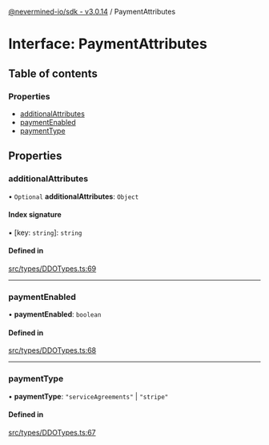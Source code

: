 [@nevermined-io/sdk - v3.0.14](../code-reference.md) / PaymentAttributes

# Interface: PaymentAttributes

## Table of contents

### Properties

- [additionalAttributes](PaymentAttributes.md#additionalattributes)
- [paymentEnabled](PaymentAttributes.md#paymentenabled)
- [paymentType](PaymentAttributes.md#paymenttype)

## Properties

### additionalAttributes

• `Optional` **additionalAttributes**: `Object`

#### Index signature

▪ [key: `string`]: `string`

#### Defined in

[src/types/DDOTypes.ts:69](https://github.com/nevermined-io/sdk-js/blob/c199ac5f07bae206285a6910a3ef1031f64d0ed6/src/types/DDOTypes.ts#L69)

---

### paymentEnabled

• **paymentEnabled**: `boolean`

#### Defined in

[src/types/DDOTypes.ts:68](https://github.com/nevermined-io/sdk-js/blob/c199ac5f07bae206285a6910a3ef1031f64d0ed6/src/types/DDOTypes.ts#L68)

---

### paymentType

• **paymentType**: `"serviceAgreements"` \| `"stripe"`

#### Defined in

[src/types/DDOTypes.ts:67](https://github.com/nevermined-io/sdk-js/blob/c199ac5f07bae206285a6910a3ef1031f64d0ed6/src/types/DDOTypes.ts#L67)
